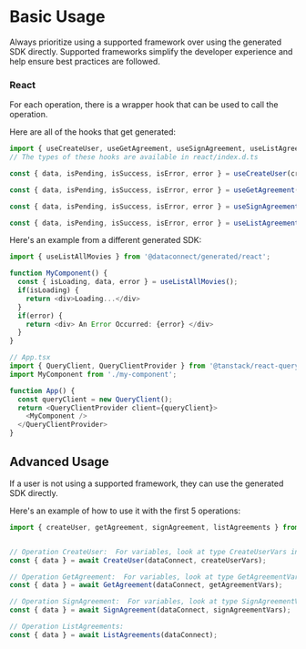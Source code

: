 # Basic Usage

Always prioritize using a supported framework over using the generated SDK
directly. Supported frameworks simplify the developer experience and help ensure
best practices are followed.




### React
For each operation, there is a wrapper hook that can be used to call the operation.

Here are all of the hooks that get generated:
```ts
import { useCreateUser, useGetAgreement, useSignAgreement, useListAgreements } from '@dataconnect/generated/react';
// The types of these hooks are available in react/index.d.ts

const { data, isPending, isSuccess, isError, error } = useCreateUser(createUserVars);

const { data, isPending, isSuccess, isError, error } = useGetAgreement(getAgreementVars);

const { data, isPending, isSuccess, isError, error } = useSignAgreement(signAgreementVars);

const { data, isPending, isSuccess, isError, error } = useListAgreements();

```

Here's an example from a different generated SDK:

```ts
import { useListAllMovies } from '@dataconnect/generated/react';

function MyComponent() {
  const { isLoading, data, error } = useListAllMovies();
  if(isLoading) {
    return <div>Loading...</div>
  }
  if(error) {
    return <div> An Error Occurred: {error} </div>
  }
}

// App.tsx
import { QueryClient, QueryClientProvider } from '@tanstack/react-query';
import MyComponent from './my-component';

function App() {
  const queryClient = new QueryClient();
  return <QueryClientProvider client={queryClient}>
    <MyComponent />
  </QueryClientProvider>
}
```



## Advanced Usage
If a user is not using a supported framework, they can use the generated SDK directly.

Here's an example of how to use it with the first 5 operations:

```js
import { createUser, getAgreement, signAgreement, listAgreements } from '@dataconnect/generated';


// Operation CreateUser:  For variables, look at type CreateUserVars in ../index.d.ts
const { data } = await CreateUser(dataConnect, createUserVars);

// Operation GetAgreement:  For variables, look at type GetAgreementVars in ../index.d.ts
const { data } = await GetAgreement(dataConnect, getAgreementVars);

// Operation SignAgreement:  For variables, look at type SignAgreementVars in ../index.d.ts
const { data } = await SignAgreement(dataConnect, signAgreementVars);

// Operation ListAgreements: 
const { data } = await ListAgreements(dataConnect);


```